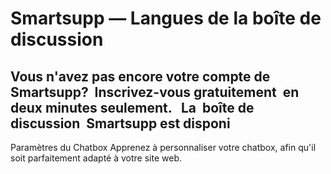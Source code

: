 # Smartsupp — Langues de la boîte de discussion
## Vous n'avez pas encore votre compte de Smartsupp?  Inscrivez-vous gratuitement  en deux minutes seulement.   La  boîte de discussion  Smartsupp est disponi
Paramètres du Chatbox 
Apprenez à personnaliser votre chatbox, afin qu'il soit parfaitement adapté à votre site web.

